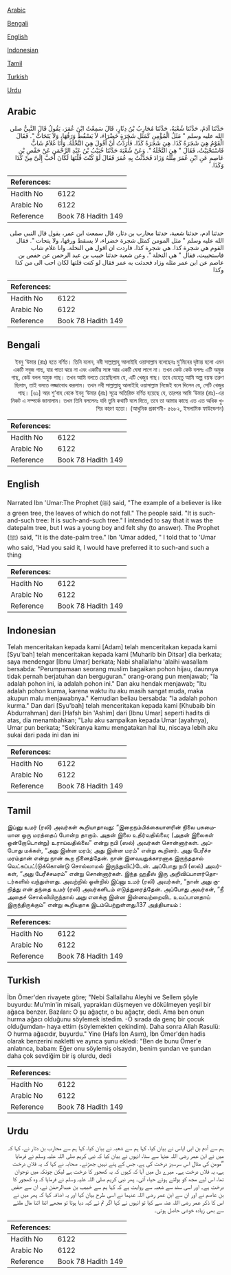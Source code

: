 [Arabic](#arabic)

[Bengali](#bengali)

[English](#english)

[Indonesian](#indonesian)

[Tamil](#tamil)

[Turkish](#turkish)

[Urdu](#urdu)

## Arabic


<div dir="rtl" lang="ar" style={{fontSize:'larger',backgroundColor:'#f8f9fa',padding:20}}>
حَدَّثَنَا آدَمُ، حَدَّثَنَا شُعْبَةُ، حَدَّثَنَا مُحَارِبُ بْنُ دِثَارٍ، قَالَ سَمِعْتُ ابْنَ عُمَرَ، يَقُولُ قَالَ النَّبِيُّ صلى الله عليه وسلم ‏"‏ مَثَلُ الْمُؤْمِنِ كَمَثَلِ شَجَرَةٍ خَضْرَاءَ، لاَ يَسْقُطُ وَرَقُهَا، وَلاَ يَتَحَاتُّ ‏"‏‏.‏ فَقَالَ الْقَوْمُ هِيَ شَجَرَةُ كَذَا‏.‏ هِيَ شَجَرَةُ كَذَا، فَأَرَدْتُ أَنْ أَقُولَ هِيَ النَّخْلَةُ‏.‏ وَأَنَا غُلاَمٌ شَابٌّ فَاسْتَحْيَيْتُ، فَقَالَ ‏"‏ هِيَ النَّخْلَةُ ‏"‏‏.‏ وَعَنْ شُعْبَةَ حَدَّثَنَا خُبَيْبُ بْنُ عَبْدِ الرَّحْمَنِ عَنْ حَفْصِ بْنِ عَاصِمٍ عَنِ ابْنِ عُمَرَ مِثْلَهُ وَزَادَ فَحَدَّثْتُ بِهِ عُمَرَ فَقَالَ لَوْ كُنْتَ قُلْتَهَا لَكَانَ أَحَبَّ إِلَىَّ مِنْ كَذَا وَكَذَا‏.‏
</div>
<div style={{backgroundColor:'#f8f9fa',padding:20, marginBottom: 10}}><table> <thead> <tr> <th>References:</th> <th></th> </tr> </thead> <tbody><tr><td>Hadith No</td><td>6122</td></tr><tr><td>Arabic No</td><td>6122</td></tr><tr><td>Reference</td><td>Book 78 Hadith 149</td></tr></tbody></table></div>


<div dir="rtl" lang="ar" style={{fontSize:'larger',backgroundColor:'#f8f9fa',padding:20}}>
حدثنا ادم، حدثنا شعبة، حدثنا محارب بن دثار، قال سمعت ابن عمر، يقول قال النبي صلى الله عليه وسلم " مثل المومن كمثل شجرة خضراء، لا يسقط ورقها، ولا يتحات ". فقال القوم هي شجرة كذا. هي شجرة كذا، فاردت ان اقول هي النخلة. وانا غلام شاب فاستحييت، فقال " هي النخلة ". وعن شعبة حدثنا خبيب بن عبد الرحمن عن حفص بن عاصم عن ابن عمر مثله وزاد فحدثت به عمر فقال لو كنت قلتها لكان احب الى من كذا وكذا
</div>
<div style={{backgroundColor:'#f8f9fa',padding:20, marginBottom: 10}}><table> <thead> <tr> <th>References:</th> <th></th> </tr> </thead> <tbody><tr><td>Hadith No</td><td>6122</td></tr><tr><td>Arabic No</td><td>6122</td></tr><tr><td>Reference</td><td>Book 78 Hadith 149</td></tr></tbody></table></div>

## Bengali


<div dir="rtl" lang="bn" style={{fontSize:'larger',backgroundColor:'#f8f9fa',padding:20}}>
ইবনু ‘উমার (রাঃ) হতে বর্ণিত। তিনি বলেন, নবী সাল্লাল্লাহু আলাইহি ওয়াসাল্লাম বলেছেনঃ মু’মিনের দৃষ্টান্ত হলো এমন একটি সবুজ গাছ, যার পাতা ঝরে না এবং একটির সঙ্গে আর একটি ঘেষা লাগে না। তখন কেউ কেউ বললঃ এটি অমুক গাছ, কেউ বলল অমুক গাছ। তখন আমি বলতে চেয়েছিলাম যে, এটি খেজুর গাছ। তবে যেহেতু আমি অল্প বয়স্ক তরুণ ছিলাম, তাই বলতে লজ্জাবোধ করলাম। তখন নবী সাল্লাল্লাহু আলাইহি ওয়াসাল্লাম নিজেই বলে দিলেন যে, সেটি খেজুর গাছ। [৬১] আর শু’বাহ থেকে ইবনু ‘উমার (রাঃ) সূত্রে অতিরিক্ত বর্ণিত হয়েছে যে, তারপর আমি ‘উমার (রাঃ)-এর নিকট এ সম্পর্কে জানালাম। তখন তিনি বললেনঃ যদি তুমি কথাটি বলে দিতে, তবে তা আমার কাছে এত এত অধিক খুশির কারণ হতো। (আধুনিক প্রকাশনী- ৫৬৮২, ইসলামিক ফাউন্ডেশন)
</div>
<div style={{backgroundColor:'#f8f9fa',padding:20, marginBottom: 10}}><table> <thead> <tr> <th>References:</th> <th></th> </tr> </thead> <tbody><tr><td>Hadith No</td><td>6122</td></tr><tr><td>Arabic No</td><td>6122</td></tr><tr><td>Reference</td><td>Book 78 Hadith 149</td></tr></tbody></table></div>

## English


<div dir="ltr" lang="en" style={{fontSize:'larger',backgroundColor:'#f8f9fa',padding:20}}>
Narrated Ibn 'Umar:The Prophet (ﷺ) said, "The example of a believer is like a green tree, the leaves of which do not fall." The people said. "It is such-and-such tree: It is such-and-such tree." I intended to say that it was the datepalm tree, but I was a young boy and felt shy (to answer). The Prophet (ﷺ) said, "It is the date-palm tree." Ibn 'Umar added, " I told that to 'Umar who said, 'Had you said it, I would have preferred it to such-and such a thing
</div>
<div style={{backgroundColor:'#f8f9fa',padding:20, marginBottom: 10}}><table> <thead> <tr> <th>References:</th> <th></th> </tr> </thead> <tbody><tr><td>Hadith No</td><td>6122</td></tr><tr><td>Arabic No</td><td>6122</td></tr><tr><td>Reference</td><td>Book 78 Hadith 149</td></tr></tbody></table></div>

## Indonesian


<div dir="ltr" lang="id" style={{fontSize:'larger',backgroundColor:'#f8f9fa',padding:20}}>
Telah menceritakan kepada kami [Adam] telah menceritakan kepada kami [Syu'bah] telah menceritakan kepada kami [Muharib bin Ditsar] dia berkata; saya mendengar [Ibnu Umar] berkata; Nabi shallallahu 'alaihi wasallam bersabda: "Perumpamaan seorang muslim bagaikan pohon hijau, daunnya tidak pernah berjatuhan dan berguguran." orang-orang pun menjawab; "Ia adalah pohon ini, ia adalah pohon ini." Dan aku hendak menjawab; "Itu adalah pohon kurma, karena waktu itu aku masih sangat muda, maka akupun malu menjawabnya." Kemudian beliau bersabda: "Ia adalah pohon kurma." Dan dari [Syu'bah] telah menceritakan kepada kami [Khubaib bin Abdurrahman] dari [Hafsh bin 'Ashim] dari [Ibnu Umar] seperti hadits di atas, dia menambahkan; "Lalu aku sampaikan kepada Umar (ayahnya), Umar pun berkata; "Sekiranya kamu mengatakan hal itu, niscaya lebih aku sukai dari pada ini dan ini
</div>
<div style={{backgroundColor:'#f8f9fa',padding:20, marginBottom: 10}}><table> <thead> <tr> <th>References:</th> <th></th> </tr> </thead> <tbody><tr><td>Hadith No</td><td>6122</td></tr><tr><td>Arabic No</td><td>6122</td></tr><tr><td>Reference</td><td>Book 78 Hadith 149</td></tr></tbody></table></div>

## Tamil


<div dir="ltr" lang="ta" style={{fontSize:'larger',backgroundColor:'#f8f9fa',padding:20}}>
இப்னு உமர் (ரலி) அவர்கள் கூறியாதாவது: “இறைநம்பிக்கையாளரின் நிலை பசுமையான ஒரு மரத்தைப் போன்ற தாகும். அதன் இலை உதிர்வதில்லை; (அதன் இலைகள் ஒன்றோடொன்று) உராய்வதில்லை” என்று நபி (ஸல்) அவர்கள் சொன்னார்கள். அப்போது மக்கள், “அது இன்ன மரம்; அது இன்ன மரம்” என்று கூறினர். அது பேரீச்ச மரம்தான் என்று நான் கூற நினைத்தேன். நான் இளவயதுக்காரனாக இருந்ததால் வெட்கப்பட்(டுக்கொண்டு சொல்லாமல் இருந்துவிட்)டேன். அப்போது நபி (ஸல்) அவர்கள், “அது பேரீச்சமரம்” என்று சொன்னார்கள். இந்த ஹதீஸ் இரு அறிவிப்பாளர்தொடர்களில் வந்துள்ளது. அவற்றில் ஒன்றில் இப்னு உமர் (ரலி) அவர்கள், “நான் அது குறித்து என் தந்தை உமர் (ரலி) அவர்களிடம் எடுத்துரைத்தேன். அப்போது அவர்கள், “நீ அதைச் சொல்லியிருந்தால் அது எனக்கு இன்ன இன்னவற்றைவிட உவப்பானதாய் இருந்திருக்கும்” என்று கூறியதாக இடம்பெற்றுள்ளது.137 அத்தியாயம் :
</div>
<div style={{backgroundColor:'#f8f9fa',padding:20, marginBottom: 10}}><table> <thead> <tr> <th>References:</th> <th></th> </tr> </thead> <tbody><tr><td>Hadith No</td><td>6122</td></tr><tr><td>Arabic No</td><td>6122</td></tr><tr><td>Reference</td><td>Book 78 Hadith 149</td></tr></tbody></table></div>

## Turkish


<div dir="ltr" lang="tr" style={{fontSize:'larger',backgroundColor:'#f8f9fa',padding:20}}>
İbn Ömer'den rivayete göre; "Nebi Sallallahu Aleyhi ve Sellem şöyle buyurdu: Mu'min'in misali, yaprakları düşmeyen ve dökülmeyen yeşil bir ağaca benzer. Bazıları: O şu ağaçtır, o bu ağaçtır, dedi. Ama ben onun hurma ağacı olduğunu söylemek istedim. -O sırada da genç bir çocuk olduğumdan- haya ettim (söylemekten çekindim). Daha sonra Allah Rasulü: O hurma ağacıdır, buyurdu." Yine (Hafs İbn Asım), İbn Ömer'den hadis olarak benzerini nakletti ve ayrıca şunu ekledi: "Ben de bunu Ömer'e anlatınca, babam: Eğer onu söylemiş olsaydın, benim şundan ve şundan daha çok sevdiğim bir iş olurdu, dedi
</div>
<div style={{backgroundColor:'#f8f9fa',padding:20, marginBottom: 10}}><table> <thead> <tr> <th>References:</th> <th></th> </tr> </thead> <tbody><tr><td>Hadith No</td><td>6122</td></tr><tr><td>Arabic No</td><td>6122</td></tr><tr><td>Reference</td><td>Book 78 Hadith 149</td></tr></tbody></table></div>

## Urdu


<div dir="rtl" lang="ur" style={{fontSize:'larger',backgroundColor:'#f8f9fa',padding:20}}>
ہم سے آدم بن ابی ایاس نے بیان کیا، کہا ہم سے شعبہ نے بیان کیا، کہا ہم سے محارب بن دثار نے، کہا کہ میں نے ابن عمر رضی اللہ عنہا سے سنا، انہوں نے بیان کیا کہ نبی کریم صلی اللہ علیہ وسلم نے فرمایا ”مومن کی مثال اس سرسبز درخت کی ہے، جس کے پتے نہیں جھڑتے۔ صحابہ نے کہا کہ یہ فلاں درخت ہے، یہ فلاں درخت ہے۔ میرے دل میں آیا کہ کہوں کہ یہ کھجور کا درخت ہے لیکن چونکہ میں نوجوان تھا، اس لیے مجھ کو بولتے ہوئے حیاء آئی۔ پھر نبی کریم صلی اللہ علیہ وسلم نے فرمایا کہ وہ کھجور کا درخت ہے۔ اور اسی سند سے شعبہ سے روایت ہے کہ کہا ہم سے خبیب بن عبدالرحمٰن نے، ان سے حفص بن عاصم نے اور ان سے ابن عمر رضی اللہ عنہما نے اسی طرح بیان کیا اور یہ اضافہ کیا کہ پھر میں نے اس کا ذکر عمر رضی اللہ عنہ سے کیا تو انہوں نے کہا اگر تم نے کہہ دیا ہوتا تو مجھے اتنا اتنا مال ملنے سے بھی زیادہ خوشی حاصل ہوتی۔
</div>
<div style={{backgroundColor:'#f8f9fa',padding:20, marginBottom: 10}}><table> <thead> <tr> <th>References:</th> <th></th> </tr> </thead> <tbody><tr><td>Hadith No</td><td>6122</td></tr><tr><td>Arabic No</td><td>6122</td></tr><tr><td>Reference</td><td>Book 78 Hadith 149</td></tr></tbody></table></div>
